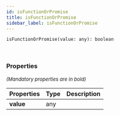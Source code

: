 ```yaml
---
id: isFunctionOrPromise
title: isFunctionOrPromise
sidebar_label: isFunctionOrPromise
---
```


```tsx
isFunctionOrPromise(value: any): boolean
```
<br/>



### Properties

<font size="2"><i>(Mandatory properties are in bold)</i></font>

| Properties | Type | Description |
| --------- | ---- | ----------- |
| **value** | any |  |
